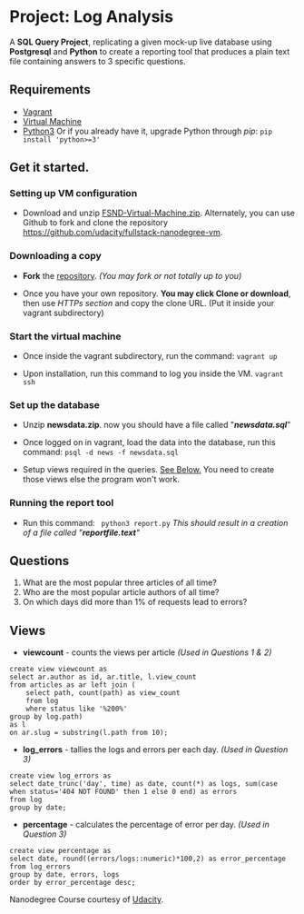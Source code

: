 # Project: Log Analysis

A **SQL Query Project**, replicating a given mock-up live database using **Postgresql** and **Python** to create a reporting tool that produces a plain text file containing answers to 3 specific questions.

## Requirements

* [Vagrant](https://www.vagrantup.com/downloads.html)
* [Virtual Machine](https://www.virtualbox.org/wiki/Downloads)
* [Python3](https://www.python.org/downloads/)
Or if you already have it, upgrade Python through _pip_:
```pip install 'python>=3'```

## Get it started.

### Setting up VM configuration

* Download and unzip [FSND-Virtual-Machine.zip](https://d17h27t6h515a5.cloudfront.net/topher/2017/May/59125904_fsnd-virtual-machine/fsnd-virtual-machine.zip). Alternately, you can use Github to fork and clone the repository https://github.com/udacity/fullstack-nanodegree-vm.

### Downloading a copy
* **Fork** the [repository](https://github.com/russeladrianlopez/internal-reporting-tool). _(You may fork or not totally up to you)_

* Once you have your own repository. **You may click Clone or download**, then use _HTTPs section_ and copy the clone URL. (Put it inside your vagrant subdirectory)

### Start the virtual machine

* Once inside the vagrant subdirectory, run the command:
```vagrant up```

* Upon installation, run this command to log you inside the VM.
```vagrant ssh```

### Set up the database
* Unzip **newsdata.zip**. now you should have a file called "_**newsdata.sql**_"

* Once logged on in vagrant, load the data into the database, run this command:
```psql -d news -f newsdata.sql```

* Setup views required in the queries. [See Below.](#views)
You need to create those views else the program won't work.

### Running the report tool
* Run this command:
``` python3 report.py```
_This should result in a creation of a file called "**reportfile.text**"_

## Questions

1. What are the most popular three articles of all time?
2. Who are the most popular article authors of all time?
3. On which days did more than 1% of requests lead to errors?

## Views
* **viewcount** - counts the views per article _(Used in Questions 1 & 2)_
```
create view viewcount as
select ar.author as id, ar.title, l.view_count
from articles as ar left join (
    select path, count(path) as view_count
    from log
    where status like '%200%'
group by log.path)
as l
on ar.slug = substring(l.path from 10);
```

* **log_errors** - tallies the logs and errors per each day. _(Used in Question 3)_
```
create view log_errors as
select date_trunc('day', time) as date, count(*) as logs, sum(case when status='404 NOT FOUND' then 1 else 0 end) as errors
from log
group by date;
```

* **percentage** - calculates the percentage of error per day. _(Used in Question 3)_
```
create view percentage as
select date, round((errors/logs::numeric)*100,2) as error_percentage
from log_errors
group by date, errors, logs
order by error_percentage desc;
```

Nanodegree Course courtesy of [Udacity](https://www.udacity.com/).
